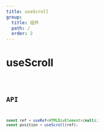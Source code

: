 ```yaml
---
title: useScroll
group:
  title: 组件
  path: /
  order: 2
---
```


# useScroll

<code src="./demos/demo1.tsx" />

## API

```typescript
const ref = useRef<HTMLDivElement>(null);
const position = useScroll(ref);
```
